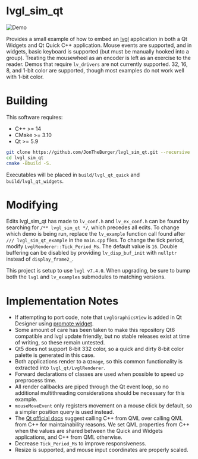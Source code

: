 # lvgl_sim_qt

![Demo](demo.png?raw=true "Demo")

Provides a small example of how to embed an [lvgl](https://lvgl.io/) application in both a Qt Widgets and Qt Quick C++
application. Mouse events are supported, and in widgets, basic keyboard is supported (but must be manually hooked into a
group). Treating the mousewheel as an encoder is left as an exercise to the reader. Demos that require `lv_drivers`
are not currently supported. 32, 16, 8, and 1-bit color are supported, though most examples do not work well with 1-bit
color.

# Building
This software requires:
- C++ >= 14
- CMake >= 3.10
- Qt >= 5.9

```bash
git clone https://github.com/JonTheBurger/lvgl_sim_qt.git --recursive
cd lvgl_sim_qt
cmake -Bbuild -S.
```

Executables will be placed in `build/lvgl_qt_quick` and `build/lvgl_qt_widgets`.

# Modifying
Edits lvgl_sim_qt has made to `lv_conf.h` and `lv_ex_conf.h` can be found by searching for `/** lvgl_sim_qt */`, which
precedes all edits. To change which demo is being run, replace the `lv_example` function call found after
`/// lvgl_sim_qt_example` in the `main.cpp` files. To change the tick period, modify `LvglRenderer::Tick_Period_Ms`. The
default value is `16`. Double buffering can be disabled by providing `lv_disp_buf_init` with `nullptr` instead of
`display_frame2_`.

This project is setup to use `lvgl v7.4.0`. When upgrading, be sure to bump both the `lvgl` and `lv_examples` submodules
to matching versions.

# Implementation Notes
- If attempting to port code, note that `LvglGraphicsView` is added in Qt Designer using [promote widget](https://doc.qt.io/qt-5/designer-using-custom-widgets.html).
- Some amount of care has been taken to make this repository Qt6 compatible and lvgl update friendly, but no stable
  releases exist at time of writing, so these remain untested.
- Qt5 does not support 8-bit 332 color, so a quick and dirty 8-bit color palette is generated in this case.
- Both applications render to a `QImage`, so this common functionality is extracted into `lvgl_qt/LvglRenderer`.
- Forward declarations of classes are used when possible to speed up preprocess time.
- All render callbacks are piped through the Qt event loop, so no additional multithreading considerations should be
  necessary for this example.
- `mouseMoveEvent` only registers movement on a mouse click by default, so a simpler position query is used instead.
- The [Qt official docs](https://doc.qt.io/qt-5/qtquick-bestpractices.html) suggest calling C++ from QML over calling
  QML from C++ for maintainability reasons. We set QML properties from C++ when the values are shared between the Quick
  and Widgets applications, and C++ from QML otherwise.
- Decrease `Tick_Period_Ms` to improve responsiveness.
- Resize is supported, and mouse input coordinates are properly scaled.
